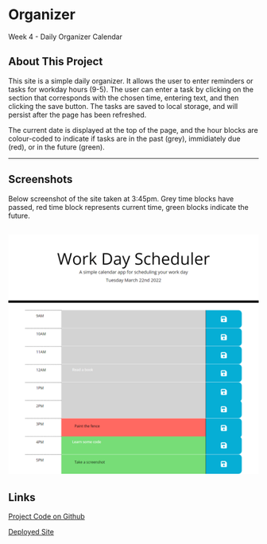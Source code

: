 # Organizer
Week 4 - Daily Organizer Calendar

## About This Project

This site is a simple daily organizer. It allows the user to enter reminders or tasks for workday hours (9-5). The user can enter a task by clicking on the section that corresponds with the chosen time, entering text, and then clicking the save button. The tasks are saved to local storage, and will persist after the page has been refreshed.

The current date is displayed at the top of the page, and the hour blocks are colour-coded to indicate if tasks are in the past (grey), immidiately due (red), or in the future (green).


---
## Screenshots

Below screenshot of the site taken at 3:45pm. Grey time blocks have passed, red time block represents current time, green blocks indicate the future.

![Calendar project page](./assets/images/screenshot.png)
---
## Links
[Project Code on Github](https://github.com/philmcgarty/organizer "Github")

[Deployed Site](https://philmcgarty.github.io/organizer)